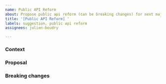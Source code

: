 ```yaml
---
name: Public API Reform
about: Propose public api reform (can be breaking changes) for next major version
title: '[Public API Reform] '
labels: suggestion, public api reform
assignees: julien-boudry

---
```


### Context

### Proposal

### Breaking changes
